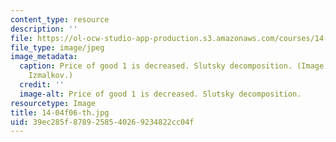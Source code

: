 ```yaml
---
content_type: resource
description: ''
file: https://ol-ocw-studio-app-production.s3.amazonaws.com/courses/14-04-intermediate-microeconomic-theory-fall-2006/39ec285f8789258540269234822cc04f_14-04f06-th.jpg
file_type: image/jpeg
image_metadata:
  caption: Price of good 1 is decreased. Slutsky decomposition. (Image by Prof. Sergei
    Izmalkov.)
  credit: ''
  image-alt: Price of good 1 is decreased. Slutsky decomposition.
resourcetype: Image
title: 14-04f06-th.jpg
uid: 39ec285f-8789-2585-4026-9234822cc04f
---
```

